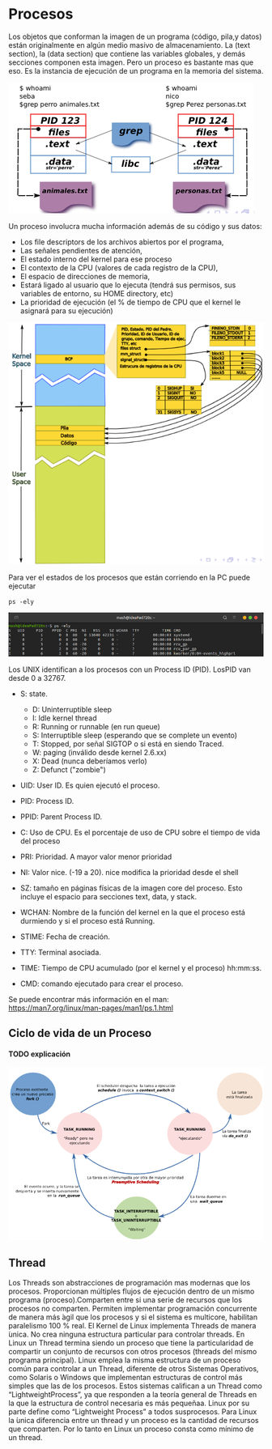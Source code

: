# Procesos
Los objetos que conforman la imagen de un programa (código, pila,y datos) están originalmente en algún medio masivo de almacenamiento.
La (text section), la (data section) que contiene las variables globales, y demás secciones componen esta imagen. 
Pero un proceso es bastante mas que eso. Es la instancia de ejecución de un programa en la memoria del sistema.

![2 Procesos](https://github.com/nmahnic/Sistemas-Operativos-2022/blob/master/apuntes/img/procesos1.png)

Un proceso involucra mucha información además de su código y sus datos:
- Los file descriptors de los archivos abiertos por el programa,
- Las señales pendientes de atención,
- El estado interno del kernel para ese proceso
- El contexto de la CPU (valores de cada registro de la CPU),
- El espacio de direcciones de memoria,
- Estará ligado al usuario que lo ejecuta (tendrá sus permisos, sus variables de entorno, su HOME directory, etc)
- La prioridad de ejecución (el % de tiempo de CPU que el kernel le asignará para su ejecución)

![Espacio de memoria de un proceso](https://github.com/nmahnic/Sistemas-Operativos-2022/blob/master/apuntes/img/procesos2.png)

Para ver el estados de los procesos que están corriendo en la PC puede ejecutar
```
ps -ely
```
![Procesos ](https://github.com/nmahnic/Sistemas-Operativos-2022/blob/master/apuntes/img/procesos3.png)

Los UNIX identifican a los procesos con un Process ID (PID). LosPID van desde 0 a 32767.
- S: state. 
  - D: Uninterruptible sleep
  - I: Idle kernel thread
  - R: Running or runnable (en run queue) 
  - S: Interruptible sleep (esperando que   se complete un evento) 
  - T: Stopped, por señal SIGTOP o si está en siendo Traced.
  - W: paging (inválido desde kernel 2.6.xx) 
  - X: Dead (nunca deberíamos verlo) 
  - Z: Defunct ("zombie") 

- UID: User ID. Es quien ejecutó el proceso. 
- PID: Process ID. 
- PPID: Parent Process ID.
- C: Uso de CPU. Es el porcentaje de uso de CPU sobre el tiempo de vida del proceso
- PRI: Prioridad. A mayor valor menor prioridad
- NI: Valor nice. (-19 a 20). nice modifica la prioridad desde el shell
- SZ: tamaño en páginas físicas de la imagen core del proceso. Esto incluye el espacio para secciones text, data, y stack.
- WCHAN: Nombre de la función del kernel en la que el proceso está durmiendo y si el proceso está Running.
- STIME: Fecha de creación.
- TTY: Terminal asociada.
- TIME: Tiempo de CPU acumulado (por el kernel y el proceso) hh:mm:ss.
- CMD: comando ejecutado para crear el proceso.

Se puede encontrar más información en el man:
https://man7.org/linux/man-pages/man1/ps.1.html


## Ciclo de vida de un Proceso 
#### TODO explicación
![Procesos ](https://github.com/nmahnic/Sistemas-Operativos-2022/blob/master/apuntes/img/procesos4.png)


## Thread
Los Threads son abstracciones de programación mas modernas que los procesos. Proporcionan múltiples flujos de ejecución dentro de un mismo programa (proceso).Comparten entre si una serie de recursos que los procesos no comparten. Permiten implementar programación concurrente de manera más ́agil que los procesos y si el sistema es multicore, habilitan paralelismo 100 % real. El Kernel de Linux implementa Threads de manera ́unica. No crea ninguna estructura particular para controlar threads. En Linux un Thread termina siendo un proceso que tiene la particularidad de compartir un conjunto de recursos con otros procesos (threads del mismo programa principal).
Linux emplea la misma estructura de un proceso común para controlar a un Thread, diferente de otros Sistemas Operativos, como Solaris o Windows que implementan estructuras de control más simples que las de los procesos. Estos  sistemas  califican  a  un  Thread  como  “LightweightProcess”, ya que responden a la teoría general de Threads en la que la estructura de control necesaria es más pequeñaa.
Linux por su parte define como “Lightweight Process” a todos susprocesos. Para Linux la ́unica diferencia entre un thread y un proceso es la cantidad de recursos que comparten. Por lo tanto en Linux un proceso consta como mínimo de un thread.